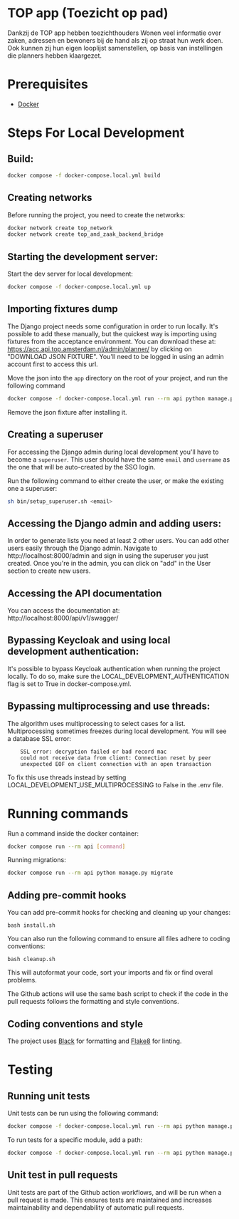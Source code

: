 # TOP app (Toezicht op pad)
Dankzij de TOP app hebben toezichthouders Wonen veel informatie over zaken, adressen en bewoners bij de hand als zij op straat hun werk doen. Ook kunnen zij hun eigen looplijst samenstellen, op basis van instellingen die planners hebben klaargezet.

# Prerequisites

- [Docker](https://docs.docker.com/docker-for-mac/install/)

# Steps For Local Development

## Build:
```bash
docker compose -f docker-compose.local.yml build
```

## Creating networks
Before running the project, you need to create the networks:
```bash
docker network create top_network
docker network create top_and_zaak_backend_bridge
```
## Starting the development server:
Start the dev server for local development:
```bash
docker compose -f docker-compose.local.yml up
```

## Importing fixtures dump
The Django project needs some configuration in order to run locally. It's possible to add these manually, but the quickest way is importing using fixtures from the acceptance environment. You can download these at: https://acc.api.top.amsterdam.nl/admin/planner/ by clicking on "DOWNLOAD JSON FIXTURE". You'll need to be logged in using an admin account first to access this url.

Move the json into the `app` directory on the root of your project, and run the following command

```bash
docker compose -f docker-compose.local.yml run --rm api python manage.py loaddata <name of fixture>
```
Remove the json fixture after installing it.

## Creating a superuser
For accessing the Django admin during local development you'll have to become a `superuser`. This user should have the same `email` and `username` as the one that will be auto-created by the SSO login.

Run the following command to either create the user, or make the existing one a superuser:

```bash
sh bin/setup_superuser.sh <email>
```

## Accessing the Django admin and adding users:
In order to generate lists you need at least 2 other users.
You can add other users easily through the Django admin.
Navigate to http://localhost:8000/admin and sign in using the superuser you just created.
Once you're in the admin, you can click on "add" in the User section to create new users.

## Accessing the API documentation

You can access the documentation at:
http://localhost:8000/api/v1/swagger/

## Bypassing Keycloak and using local development authentication:
It's possible to bypass Keycloak authentication when running the project locally.
To do so, make sure the LOCAL_DEVELOPMENT_AUTHENTICATION flag is set to True in docker-compose.yml.

## Bypassing multiprocessing and use threads:
The algorithm uses multiprocessing to select cases for a list. Multiprocessing sometimes freezes during local development. You will see a database SSL error:
```
    SSL error: decryption failed or bad record mac
    could not receive data from client: Connection reset by peer
    unexpected EOF on client connection with an open transaction
```
To fix this use threads instead by setting LOCAL_DEVELOPMENT_USE_MULTIPROCESSING to False in the .env file.


# Running commands
Run a command inside the docker container:

```bash
docker compose run --rm api [command]
```

Running migrations:
```bash
docker compose run --rm api python manage.py migrate
```

## Adding pre-commit hooks
You can add pre-commit hooks for checking and cleaning up your changes:
```
bash install.sh
```

You can also run the following command to ensure all files adhere to coding conventions:
```
bash cleanup.sh
```
This will autoformat your code, sort your imports and fix or find overal problems.

The Github actions will use the same bash script to check if the code in the pull requests follows the formatting and style conventions.

## Coding conventions and style
The project uses [Black](https://github.com/psf/black) for formatting and [Flake8](https://pypi.org/project/flake8/) for linting.

# Testing

## Running unit tests
Unit tests can be run using the following command:
```bash
docker compose -f docker-compose.local.yml run --rm api python manage.py test
```

To run tests for a specific module, add a path:

```bash
docker compose -f docker-compose.local.yml run --rm api python manage.py test apps/cases
```

## Unit test in pull requests
Unit tests are part of the Github action workflows, and will be run when a pull request is made. This ensures tests are maintained and increases maintainability and dependability of automatic pull requests.
